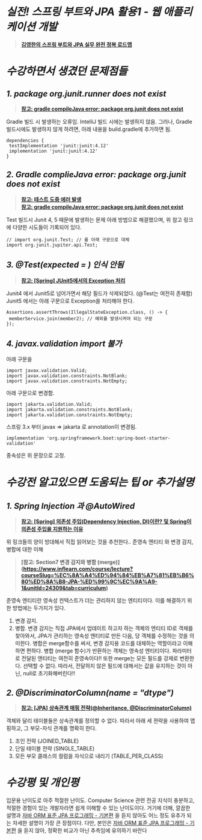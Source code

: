 # _**실전! 스프링 부트와 JPA 활용1 - 웹 애플리케이션 개발**_
>**[김영한의 스프링 부트와 JPA 실무 완전 정복 로드맵](https://www.inflearn.com/roadmaps/149)**

# _**수강하면서 생겼던 문제점들**_
## _**1. package org.junit.runner does not exist**_
>**[참고: gradle compileJava error: package org.junit does not exist](https://stackoverflow.com/questions/42677526/gradle-compilejava-error-package-org-junit-does-not-exist)**

Gradle 빌드 시 발생하는 오류임.
IntelliJ 빌드 시에는 발생하지 않음.
그러나, Gradle 빌드시에도 발생하지 않게 하려면, 아래 내용을 build.gradle에 추가하면 됨.

```
dependencies {      
 testImplementation 'junit:junit:4.12'      
 implementation 'junit:junit:4.12'      
}
```

## _**2. Gradle complieJava error: package org.junit does not exist**_
>**[참고: 테스트 도중 에러 발생](https://www.inflearn.com/questions/15495/%ED%85%8C%EC%8A%A4%ED%8A%B8-%EB%8F%84%EC%A4%91-%EC%97%90%EB%9F%AC-%EB%B0%9C%EC%83%9D)**      
>**[참고: gradle compileJava error: package org.junit does not exist](https://stackoverflow.com/questions/42677526/gradle-compilejava-error-package-org-junit-does-not-exist)**

Test 빌드시 Junit 4, 5 때문에 발생하는 문제
아래 방법으로 해결했으며, 위 참고 링크에 다양한 시도들이 기록되어 있다.

```
// import org.junit.Test; // 를 아래 구문으로 대체
import org.junit.jupiter.api.Test;
```

## _**3. @Test(expected = ) 인식 안됨**_
>**[참고: [Spring] JUnit5에서의 Exception 처리](https://dkswnkk.tistory.com/441)**

Junit4 에서 Junit5로 넘어가면서 해당 필드가 삭제되었다. (@Test는 여전히 존재함)
Junit5 에서는 아래 구문으로 Exception을 처리해야 한다.

```
Assertions.assertThrows(IllegalStateException.class, () -> {
 memberService.join(member2); // 예외를 발생시켜야 되는 구문
});
```

## _**4. javax.validation import 불가**_
아래 구문을
```
import javax.validation.Valid;
import javax.validation.constraints.NotBlank;
import javax.validation.constraints.NotEmpty;
```
아래 구문으로 변경함.
```
import jakarta.validation.Valid;
import jakarta.validation.constraints.NotBlank;
import jakarta.validation.constraints.NotEmpty;
```
스프링 3.x 부터 javax => jakarta 로 annotation이 변경됨.
```
implementation 'org.springframework.boot:spring-boot-starter-validation'
```
종속성은 위 문장으로 고정.

# _**수강전 알고있으면 도움되는 팁 or 추가설명**_
## _**1. Spring Injection 과 @AutoWired**_
>**[참고: [Spring] 의존성 주입(Dependency Injection, DI)이란? 및 Spring이 의존성 주입을 지원하는 이유](https://mangkyu.tistory.com/150)**

위 링크들의 양이 방대해서 직접 읽어보는 것을 추천한다..
준영속 엔티티 와 변경 감지, 병합에 대한 이해
>**[참고: Section7 변경 감지와 병함 (merge)] (https://www.inflearn.com/course/lecture?courseSlug=%EC%8A%A4%ED%94%84%EB%A7%81%EB%B6%80%ED%8A%B8-JPA-%ED%99%9C%EC%9A%A9-1&unitId=24309&tab=curriculum)**

준영속 엔티티란 영속성 컨텍스트가 더는 관리하지 않는 엔티티이다.
이를 해결하기 위한 방법에는 두가지가 있다.
1. 변경 감지.
2. 병합.
변경 감지는 직접 JPA에서 업데이트 하고자 하는 객체의 엔티티 ID로 객체를 찾아와서, JPA가 관리하는 영속성 엔티티로 만든 다음, 당 객체를 수정하는
것을 의미한다.
병합은 merge함수를 써서, 변경 감지용 코드를 대체하는 역할이라고 이해하면 편하다.
병합 (merge 함수)가 반환하는 객체는 영속성 엔티티이다. 파라미터로 전달된 엔티티는 여전히 준영속이다!!
또한 merge는 모든 필드를 강제로 변환한다. 선택할 수 없다. 따라서, 전달하지 않은 필드에 대해서는 값을 유지하는 것이 아닌, null로 초기화해버린다!!
## _**2. @DiscriminatorColumn(name = "dtype")**_
>**[참고: [JPA] 상속관계 매핑 전략(@Inheritance, @DiscriminatorColumn)](https://ict-nroo.tistory.com/128)**

객체와 달리 테이블들은 상속관계를 정의할 수 없다.
따라서 아래 세 젼략을 사용하여 맵핑하고, 그 부모-자식 관계를 명확히 한다.
1. 조인 전략 (JOINED_TABLE)
2. 단일 테이블 전략 (SINGLE_TABLE)
3. 모든 부모 클래스의 컬럼을 자식으로 내리기 (TABLE_PER_CLASS)

# _**수강평 및 개인평**_
입문용 난이도로 아주 적절한 난이도.
Computer Science 관련 전공 지식이 충분하고, 적절한 경험이 있는 개발자라면 쉽게 이해할 수 있는 난이도이다.
거기에 더해, 깔끔한 설명과 [자바 ORM 표준 JPA 프로그래밍 - 기본편](https://www.inflearn.com/course/ORM-JPA-Basic) 을 듣지 않아도 어느 정도 유추가 되는 자세한 설명이 가장 큰 장점이다.
다만, 본인은 [자바 ORM 표준 JPA 프로그래밍 - 기본편](https://www.inflearn.com/course/ORM-JPA-Basic) 을 듣지 않아, 정확한 비교가 아닌 추측임에 유의하기 바란다
